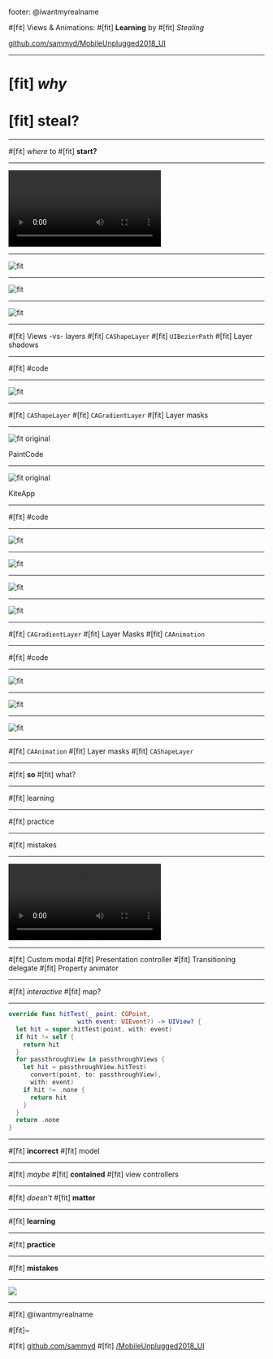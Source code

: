 footer: @iwantmyrealname

#[fit] Views & Animations:
#[fit] __Learning__ by
#[fit] _Stealing_


[github.com/sammyd/MobileUnplugged2018_UI](https://github.com/sammyd/MobileUnplugged2018_UI)

---

# [fit] _why_
# [fit] __steal?__

---

#[fit] _where_ to
#[fit] __start?__

---

![autoplay loop fit](img/express_vpn.MOV)

---

![fit](img/express01.png)

---

![fit](img/express02.png)

---

![fit](img/express03.png)

---

#[fit] Views -vs- layers
#[fit] `CAShapeLayer`
#[fit] `UIBezierPath`
#[fit] Layer shadows

---

#[fit] #code

---

![fit](img/express04.png)

---

#[fit] `CAShapeLayer`
#[fit] `CAGradientLayer`
#[fit] Layer masks

---

![fit original](img/PaintCodeIcon.png)

PaintCode

---

![fit original](img/KiteIcon.png)

KiteApp

---

#[fit] #code

---

![fit](img/express05.png)

---

![fit](img/express06.png)

---

![fit](img/express07.png)

---

![fit](img/express08.png)

---

#[fit] `CAGradientLayer`
#[fit] Layer Masks
#[fit] `CAAnimation`

---

#[fit] #code

---

![fit](img/express09.png)

---

![fit](img/express10.png)

---

![fit](img/express11.png)

---

#[fit] `CAAnimation`
#[fit] Layer masks
#[fit] `CAShapeLayer`

---

#[fit] __so__
#[fit] what?

---

#[fit] learning

---

#[fit] practice

---

#[fit] mistakes

---

![autoplay loop fit](img/maps.MOV)

---

#[fit] Custom modal
#[fit] Presentation controller
#[fit] Transitioning delegate
#[fit] Property animator

---

#[fit] _interactive_
#[fit] map?

---

```swift
override func hitTest(_ point: CGPoint,
                   with event: UIEvent?) -> UIView? {
  let hit = super.hitTest(point, with: event)
  if hit != self {
    return hit
  }
  for passthroughView in passthroughViews {
    let hit = passthroughView.hitTest(
      convert(point, to: passthroughView),
      with: event)
    if hit != .none {
      return hit
    }
  }
  return .none
}
```

---

#[fit] __incorrect__
#[fit] model

---

#[fit] _maybe_
#[fit] __contained__
#[fit] view controllers

---

#[fit] _doesn't_
#[fit] __matter__

---

#[fit] __learning__

---

#[fit] __practice__

---

#[fit] __mistakes__

---

![](img/iat.png)

---

#[fit] @iwantmyrealname

#[fit]~

#[fit] [github.com/sammyd](https://github.com/sammyd/MobileUnplugged2018_UI)
#[fit] [/MobileUnplugged2018_UI](https://github.com/sammyd/MobileUnplugged2018_UI)
